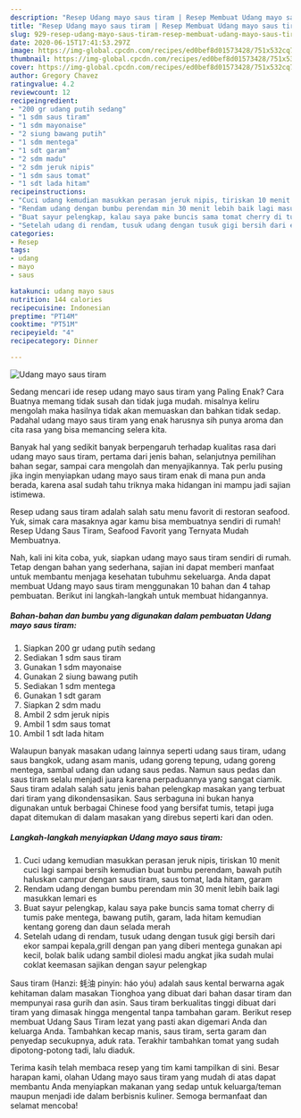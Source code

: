 ```yaml
---
description: "Resep Udang mayo saus tiram | Resep Membuat Udang mayo saus tiram Yang Sedap"
title: "Resep Udang mayo saus tiram | Resep Membuat Udang mayo saus tiram Yang Sedap"
slug: 929-resep-udang-mayo-saus-tiram-resep-membuat-udang-mayo-saus-tiram-yang-sedap
date: 2020-06-15T17:41:53.297Z
image: https://img-global.cpcdn.com/recipes/ed0bef8d01573428/751x532cq70/udang-mayo-saus-tiram-foto-resep-utama.jpg
thumbnail: https://img-global.cpcdn.com/recipes/ed0bef8d01573428/751x532cq70/udang-mayo-saus-tiram-foto-resep-utama.jpg
cover: https://img-global.cpcdn.com/recipes/ed0bef8d01573428/751x532cq70/udang-mayo-saus-tiram-foto-resep-utama.jpg
author: Gregory Chavez
ratingvalue: 4.2
reviewcount: 12
recipeingredient:
- "200 gr udang putih sedang"
- "1 sdm saus tiram"
- "1 sdm mayonaise"
- "2 siung bawang putih"
- "1 sdm mentega"
- "1 sdt garam"
- "2 sdm madu"
- "2 sdm jeruk nipis"
- "1 sdm saus tomat"
- "1 sdt lada hitam"
recipeinstructions:
- "Cuci udang kemudian masukkan perasan jeruk nipis, tiriskan 10 menit cuci lagi sampai bersih kemudian buat bumbu perendam, bawah putih haluskan campur dengan saus tiram, saus tomat, lada hitam, garam"
- "Rendam udang dengan bumbu perendam min 30 menit lebih baik lagi masukkan lemari es"
- "Buat sayur pelengkap, kalau saya pake buncis sama tomat cherry di tumis pake mentega, bawang putih, garam, lada hitam kemudian kentang goreng dan daun selada merah"
- "Setelah udang di rendam, tusuk udang dengan tusuk gigi bersih dari ekor sampai kepala,grill dengan pan yang diberi mentega gunakan api kecil, bolak balik udang sambil diolesi madu angkat jika sudah mulai coklat keemasan sajikan dengan sayur pelengkap"
categories:
- Resep
tags:
- udang
- mayo
- saus

katakunci: udang mayo saus 
nutrition: 144 calories
recipecuisine: Indonesian
preptime: "PT14M"
cooktime: "PT51M"
recipeyield: "4"
recipecategory: Dinner

---
```



![Udang mayo saus tiram](https://img-global.cpcdn.com/recipes/ed0bef8d01573428/751x532cq70/udang-mayo-saus-tiram-foto-resep-utama.jpg)

Sedang mencari ide resep udang mayo saus tiram yang Paling Enak? Cara Buatnya memang tidak susah dan tidak juga mudah. misalnya keliru mengolah maka hasilnya tidak akan memuaskan dan bahkan tidak sedap. Padahal udang mayo saus tiram yang enak harusnya sih punya aroma dan cita rasa yang bisa memancing selera kita.

Banyak hal yang sedikit banyak berpengaruh terhadap kualitas rasa dari udang mayo saus tiram, pertama dari jenis bahan, selanjutnya pemilihan bahan segar, sampai cara mengolah dan menyajikannya. Tak perlu pusing jika ingin menyiapkan udang mayo saus tiram enak di mana pun anda berada, karena asal sudah tahu triknya maka hidangan ini mampu jadi sajian istimewa.

Resep udang saus tiram adalah salah satu menu favorit di restoran seafood. Yuk, simak cara masaknya agar kamu bisa membuatnya sendiri di rumah! Resep Udang Saus Tiram, Seafood Favorit yang Ternyata Mudah Membuatnya.


Nah, kali ini kita coba, yuk, siapkan udang mayo saus tiram sendiri di rumah. Tetap dengan bahan yang sederhana, sajian ini dapat memberi manfaat untuk membantu menjaga kesehatan tubuhmu sekeluarga. Anda dapat membuat Udang mayo saus tiram menggunakan 10 bahan dan 4 tahap pembuatan. Berikut ini langkah-langkah untuk membuat hidangannya.

<!--inarticleads1-->

##### Bahan-bahan dan bumbu yang digunakan dalam pembuatan Udang mayo saus tiram:

1. Siapkan 200 gr udang putih sedang
1. Sediakan 1 sdm saus tiram
1. Gunakan 1 sdm mayonaise
1. Gunakan 2 siung bawang putih
1. Sediakan 1 sdm mentega
1. Gunakan 1 sdt garam
1. Siapkan 2 sdm madu
1. Ambil 2 sdm jeruk nipis
1. Ambil 1 sdm saus tomat
1. Ambil 1 sdt lada hitam


Walaupun banyak masakan udang lainnya seperti udang saus tiram, udang saus bangkok, udang asam manis, udang goreng tepung, udang goreng mentega, sambal udang dan udang saus pedas. Namun saus pedas dan saus tiram selalu menjadi juara karena perpaduannya yang sangat ciamik. Saus tiram adalah salah satu jenis bahan pelengkap masakan yang terbuat dari tiram yang dikondensasikan. Saus serbaguna ini bukan hanya digunakan untuk berbagai Chinese food yang bersifat tumis, tetapi juga dapat ditemukan di dalam masakan yang direbus seperti kari dan oden. 

<!--inarticleads2-->

##### Langkah-langkah menyiapkan Udang mayo saus tiram:

1. Cuci udang kemudian masukkan perasan jeruk nipis, tiriskan 10 menit cuci lagi sampai bersih kemudian buat bumbu perendam, bawah putih haluskan campur dengan saus tiram, saus tomat, lada hitam, garam
1. Rendam udang dengan bumbu perendam min 30 menit lebih baik lagi masukkan lemari es
1. Buat sayur pelengkap, kalau saya pake buncis sama tomat cherry di tumis pake mentega, bawang putih, garam, lada hitam kemudian kentang goreng dan daun selada merah
1. Setelah udang di rendam, tusuk udang dengan tusuk gigi bersih dari ekor sampai kepala,grill dengan pan yang diberi mentega gunakan api kecil, bolak balik udang sambil diolesi madu angkat jika sudah mulai coklat keemasan sajikan dengan sayur pelengkap


Saus tiram (Hanzi: 蚝油 pinyin: háo yóu) adalah saus kental berwarna agak kehitaman dalam masakan Tionghoa yang dibuat dari bahan dasar tiram dan mempunyai rasa gurih dan asin. Saus tiram berkualitas tinggi dibuat dari tiram yang dimasak hingga mengental tanpa tambahan garam. Berikut resep membuat Udang Saus Tiram lezat yang pasti akan digemari Anda dan keluarga Anda. Tambahkan kecap manis, saus tiram, serta garam dan penyedap secukupnya, aduk rata. Terakhir tambahkan tomat yang sudah dipotong-potong tadi, lalu diaduk. 

Terima kasih telah membaca resep yang tim kami tampilkan di sini. Besar harapan kami, olahan Udang mayo saus tiram yang mudah di atas dapat membantu Anda menyiapkan makanan yang sedap untuk keluarga/teman maupun menjadi ide dalam berbisnis kuliner. Semoga bermanfaat dan selamat mencoba!
